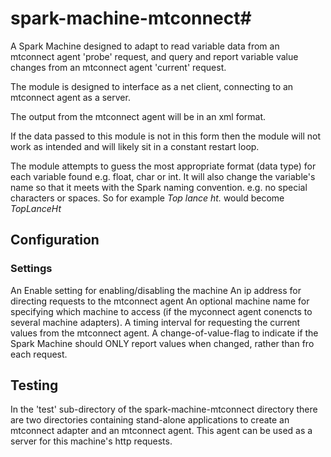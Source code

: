 # spark-machine-mtconnect#
A Spark Machine designed to adapt to read variable data from an mtconnect agent 'probe' request, and
query and report variable value changes from an mtconnect agent 'current' request.

The module is designed to interface as a net client, connecting to an mtconnect agent as a server.

The output from the mtconnect agent will be in an xml format.

If the data passed to this module is not in this form then the module will not work as intended and will likely sit in a constant restart loop.

The module attempts to guess the most appropriate format (data type) for each variable found e.g. float, char or int. It will also change the variable's name so that it meets with the Spark naming convention. e.g. no special characters or spaces. So for example _Top lance ht._ would become _TopLanceHt_

## Configuration

### Settings

An Enable setting for enabling/disabling the machine
An ip address for directing requests to the mtconnect agent
An optional machine name for specifying which machine to access (if the myconnect agent conencts to several machine adapters).
A timing interval for requesting the current values from the mtconnect agent.
A change-of-value-flag to indicate if the Spark Machine should ONLY report values when changed, rather than fro each request.

## Testing
In the 'test' sub-directory of the spark-machine-mtconnect directory there are two directories containing stand-alone applications to create an
mtconnect adapter and an mtconnect agent.  This agent can be used as a server for this machine's http requests.
